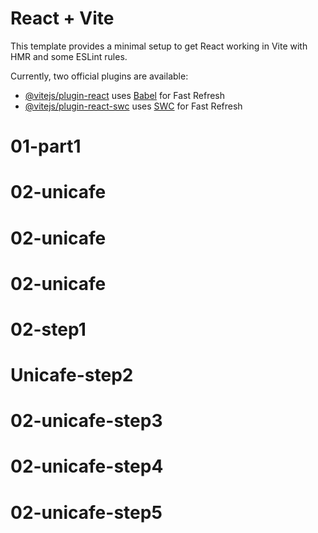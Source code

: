 # React + Vite

This template provides a minimal setup to get React working in Vite with HMR and some ESLint rules.

Currently, two official plugins are available:

- [@vitejs/plugin-react](https://github.com/vitejs/vite-plugin-react/blob/main/packages/plugin-react/README.md) uses [Babel](https://babeljs.io/) for Fast Refresh
- [@vitejs/plugin-react-swc](https://github.com/vitejs/vite-plugin-react-swc) uses [SWC](https://swc.rs/) for Fast Refresh
# 01-part1
# 02-unicafe
# 02-unicafe
# 02-unicafe
# 02-step1
# Unicafe-step2
# 02-unicafe-step3
# 02-unicafe-step4
# 02-unicafe-step5
